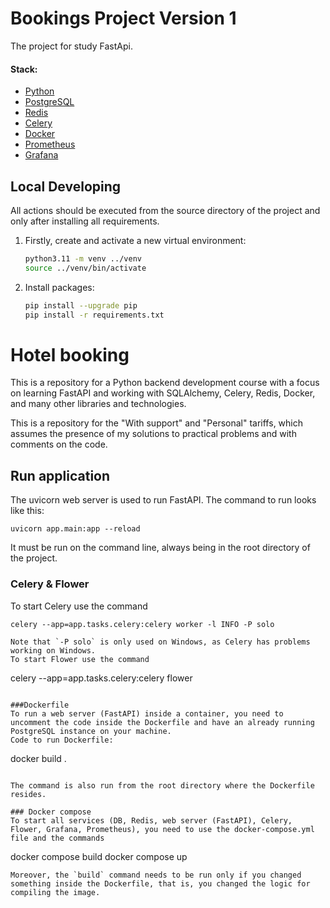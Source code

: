 # Bookings Project Version 1

The project for study FastApi.

#### Stack:

- [Python](https://www.python.org/downloads/)
- [PostgreSQL](https://www.postgresql.org/)
- [Redis](https://redis.io/)
- [Celery](https://docs.celeryq.dev/en/stable/)
- [Docker](https://www.docker.com/)
- [Prometheus](https://github.com/trallnag/prometheus-fastapi-instrumentator)
- [Grafana](https://grafana.com/)

## Local Developing

All actions should be executed from the source directory of the project and only after installing all requirements.

1. Firstly, create and activate a new virtual environment:
   ```bash
   python3.11 -m venv ../venv
   source ../venv/bin/activate
   ```
   
2. Install packages:
   ```bash
   pip install --upgrade pip
   pip install -r requirements.txt
   ```

# Hotel booking
This is a repository for a Python backend development course with a focus on learning FastAPI and working with SQLAlchemy, Celery, Redis, Docker, and many other libraries and technologies.

This is a repository for the "With support" and "Personal" tariffs, which assumes the presence of my solutions to practical problems and with comments on the code.

## Run application
The uvicorn web server is used to run FastAPI. The command to run looks like this:
```
uvicorn app.main:app --reload
```
It must be run on the command line, always being in the root directory of the project.

### Celery & Flower
To start Celery use the command
```
celery --app=app.tasks.celery:celery worker -l INFO -P solo

Note that `-P solo` is only used on Windows, as Celery has problems working on Windows.
To start Flower use the command
```
celery --app=app.tasks.celery:celery flower
```

###Dockerfile
To run a web server (FastAPI) inside a container, you need to uncomment the code inside the Dockerfile and have an already running PostgreSQL instance on your machine.
Code to run Dockerfile:
```
docker build .
```

The command is also run from the root directory where the Dockerfile resides.

### Docker compose
To start all services (DB, Redis, web server (FastAPI), Celery, Flower, Grafana, Prometheus), you need to use the docker-compose.yml file and the commands
```
docker compose build
docker compose up
```
Moreover, the `build` command needs to be run only if you changed something inside the Dockerfile, that is, you changed the logic for compiling the image.